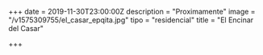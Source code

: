 +++
date = 2019-11-30T23:00:00Z
description = "Proximamente"
image = "/v1575309755/el_casar_epqita.jpg"
tipo = "residencial"
title = "El Encinar del Casar"

+++
